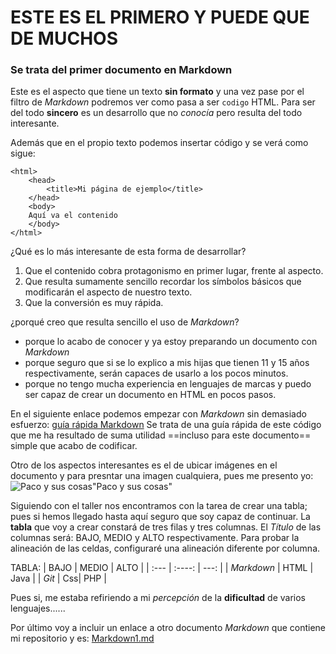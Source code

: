 # ESTE ES EL PRIMERO Y PUEDE QUE DE MUCHOS
### Se trata del primer documento en Markdown

Este es el aspecto que tiene un texto **sin formato** y una vez pase por el filtro de *Markdown* 
podremos ver como pasa a ser `codigo` HTML. 
Para ser del todo **sincero** es un desarrollo que no *conocía* pero resulta del todo interesante.

Además que en el propio texto podemos insertar código y se verá como sigue: 

```
<html>
	<head>
		<title>Mi página de ejemplo</title>
	</head>
	<body>
	Aquí va el contenido
	</body>
</html>
``` 

¿Qué es lo más interesante de esta forma de desarrollar?
1. Que el contenido cobra protagonismo en primer lugar, frente al aspecto.
2. Que resulta sumamente sencillo recordar los símbolos básicos que modificarán el aspecto de nuestro texto.
3. Que la conversión es muy rápida.

¿porqué creo que resulta sencillo el uso de *Markdown*?
- porque lo acabo de conocer y ya estoy preparando un documento con *Markdown*
- porque seguro que si se lo explico a mis hijas que tienen 11 y 15 años respectivamente, serán capaces de usarlo a los pocos minutos.
- porque no tengo mucha experiencia en lenguajes de marcas y puedo ser capaz de crear un documento en HTML en pocos pasos.

En el siguiente enlace podemos empezar con *Markdown* sin demasiado esfuerzo: [guía rápida Markdown](https://www.markdownguide.org/cheat-sheet/)
Se trata de una guía rápida de este código que me ha resultado de suma utilidad ==incluso para este documento== simple que acabo de codificar.

Otro de los aspectos interesantes es el de ubicar imágenes en el documento y para presntar una imagen cualquiera, pues me presento yo:
![Paco y sus cosas](paco.png)"Paco y sus cosas"

Siguiendo con el taller nos encontramos con la tarea de crear una tabla; pues si hemos llegado hasta aquí seguro que soy capaz de continuar. 
La **tabla** que voy a crear constará de tres filas y tres columnas. El *Título* de las columnas será: BAJO, MEDIO y ALTO respectivamente. Para probar la alineación de las celdas, configuraré una alineación diferente por columna.

TABLA:
| BAJO  | MEDIO | ALTO |
| :---      |    :----:   | ---: |
| *Markdown*  | HTML | Java  |
| *Git*  | Css| PHP  |

Pues si, me estaba refiriendo a mi *percepción* de la **dificultad** de varios lenguajes......

Por último voy a incluir un enlace a otro documento *Markdown* que contiene mi repositorio y es: [Markdown1.md]()
